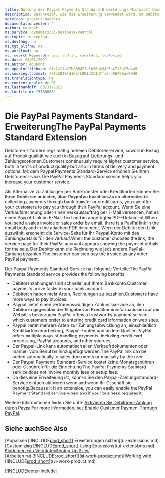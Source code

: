 ```yaml
---
title: Nutzung der Paypal Payments Standard-Erweiterung| Microsoft Docs
description: Beschreibt, wie die Erweiterung verwendet wird, um Debitoren zu aktivieren, um Zahlungen mit Paypal zu leisten.
services: project-madeira
documentationcenter: ''
author: SorenGP
ms.service: dynamics365-business-central
ms.topic: conceptual
ms.devlang: na
ms.tgt_pltfrm: na
ms.workload: na
ms. search.keywords: app, add-in, manifest, customize
ms.date: 04/01/2021
ms.author: edupont
ms.openlocfilehash: 8fd7a1faf7b80547fe5b26d43495b4713a27d4a5
ms.sourcegitcommit: 766e2840fd16efb901d211d7fa64d96766ac99d9
ms.translationtype: HT
ms.contentlocale: de-DE
ms.lasthandoff: 03/31/2021
ms.locfileid: "5785068"
---
```

# <a name="the-paypal-payments-standard-extension"></a><span data-ttu-id="812e1-103">Die PayPal Payments Standard-Erweiterung</span><span class="sxs-lookup"><span data-stu-id="812e1-103">The PayPal Payments Standard Extension</span></span>
<span data-ttu-id="812e1-104">Debitoren erfordern regelmäßig höheren Debitorenservice, sowohl in Bezug auf Produktqualität wie auch in Bezug auf Lieferungs- und Zahlungsoptionen.</span><span class="sxs-lookup"><span data-stu-id="812e1-104">Customers continuously require higher customer service, both in terms of product quality but also in terms of delivery and payment options.</span></span> <span data-ttu-id="812e1-105">Mit dem Paypal Payments Standard-Service erhöhen Sie Ihren Debitorenservice.</span><span class="sxs-lookup"><span data-stu-id="812e1-105">The PayPal Payments Standard service helps you increase your customer service.</span></span>

<span data-ttu-id="812e1-106">Als Alternative zu Zahlungen per Banktransfer oder Kreditkarten können Sie Ihren Debitoren anbieten, über Paypal zu bezahlen.</span><span class="sxs-lookup"><span data-stu-id="812e1-106">As an alternative to collecting payments through bank transfer or credit cards, you can offer your customers to pay you through their PayPal account.</span></span> <span data-ttu-id="812e1-107">Wenn Sie eine Verkaufsrechnung oder einen Verkaufsauftrag per E-Mail versenden, hat es einen Paypal-Link im E-Mail-Text und im angefügten PDF-Dokument.</span><span class="sxs-lookup"><span data-stu-id="812e1-107">When you send a sales invoice or sales order by email, there is a PayPal link in the email body and in the attached PDF document.</span></span> <span data-ttu-id="812e1-108">Wenn der Debitor den Link auswählt, erscheint die Service-Seite für Ihr Paypal-Konto mit den Zahlungsdetails für den Verkauf.</span><span class="sxs-lookup"><span data-stu-id="812e1-108">When the customer chooses the link, the service page for their PayPal account appears showing the payment details for the sale.</span></span> <span data-ttu-id="812e1-109">Der Debitor kann die Rechnung wie jede andere PayPal-Zahlung bezahlen.</span><span class="sxs-lookup"><span data-stu-id="812e1-109">The customer can then pay the invoice as any other PayPal payment.</span></span>

<span data-ttu-id="812e1-110">Der Paypal Payments Standard-Service hat folgende Vorteile:</span><span class="sxs-lookup"><span data-stu-id="812e1-110">The PayPal Payments Standard service provides the following benefits:</span></span>

* <span data-ttu-id="812e1-111">Debitorenzahlungen sind schneller auf Ihrem Bankkonto.</span><span class="sxs-lookup"><span data-stu-id="812e1-111">Customer payments arrive faster in your bank account.</span></span>
* <span data-ttu-id="812e1-112">Debitoren haben mehr Arten, Rechnungen zu bezahlen.</span><span class="sxs-lookup"><span data-stu-id="812e1-112">Customers have more ways to pay invoices.</span></span>
* <span data-ttu-id="812e1-113">Paypal bietet einen vertrauenswürdigen Zahlungsservice an, den Debitoren gegenüber der Eingabe von Kreditkarteninformationen auf der Websites bevorzugen.</span><span class="sxs-lookup"><span data-stu-id="812e1-113">PayPal offers a trustworthy payment service, which customers prefer to entering credit card information on web sites.</span></span>
* <span data-ttu-id="812e1-114">Paypal bietet mehrere Arten zur Zahlungsabwicklung an, einschließlich Kreditkartenverarbeitung, Paypal-Konten und andere Quellen.</span><span class="sxs-lookup"><span data-stu-id="812e1-114">PayPal offers multiple ways of handling payments, including credit card processing, PayPal accounts, and other sources.</span></span>
* <span data-ttu-id="812e1-115">Der Paypal-Link kann automatisch allen Verkaufsdokumenten oder manuell vom Benutzer hinzugefügt werden.</span><span class="sxs-lookup"><span data-stu-id="812e1-115">The PayPal link can be added automatically to sales documents or manually by the user.</span></span>
* <span data-ttu-id="812e1-116">Der Paypal Payments Standard-Service kostet keine Monatsgebühren oder Gebühren für die Einrichtung.</span><span class="sxs-lookup"><span data-stu-id="812e1-116">The PayPal Payments Standard service does not involve monthly fees or setup fees.</span></span>
* <span data-ttu-id="812e1-117">Da dies eine Erweiterung ist, können Sie den Paypal-Zahlungsstandard-Service einfach aktivieren wenn und wenn Ihr Geschäft sie benötigt.</span><span class="sxs-lookup"><span data-stu-id="812e1-117">Because it is an extension, you can easily enable the PayPal Payment Standard service when and if your business requires it.</span></span>  

<span data-ttu-id="812e1-118">Weitere Informationen finden Sie unter [Aktivieren Sie Debitoren-Zahlung durch Paypal](sales-how-enable-payment-service-extensions.md)</span><span class="sxs-lookup"><span data-stu-id="812e1-118">For more information, see [Enable Customer Payment Through PayPal](sales-how-enable-payment-service-extensions.md).</span></span>

## <a name="see-also"></a><span data-ttu-id="812e1-119">Siehe auch</span><span class="sxs-lookup"><span data-stu-id="812e1-119">See Also</span></span>
<span data-ttu-id="812e1-120">[Anpassen [!INCLUDE[prod_short](includes/prod_short.md)] Erweiterungen nutzen](ui-extensions.md)</span><span class="sxs-lookup"><span data-stu-id="812e1-120">[Customizing [!INCLUDE[prod_short](includes/prod_short.md)] Using Extensions](ui-extensions.md)</span></span>  
[<span data-ttu-id="812e1-121">Einrichten von Verkäufen</span><span class="sxs-lookup"><span data-stu-id="812e1-121">Setting Up Sales</span></span>](sales-setup-sales.md)  
<span data-ttu-id="812e1-122">[Arbeiten mit [!INCLUDE[prod_short](includes/prod_short.md)]](ui-work-product.md)</span><span class="sxs-lookup"><span data-stu-id="812e1-122">[Working with [!INCLUDE[prod_short](includes/prod_short.md)]](ui-work-product.md)</span></span>


[!INCLUDE[footer-include](includes/footer-banner.md)]